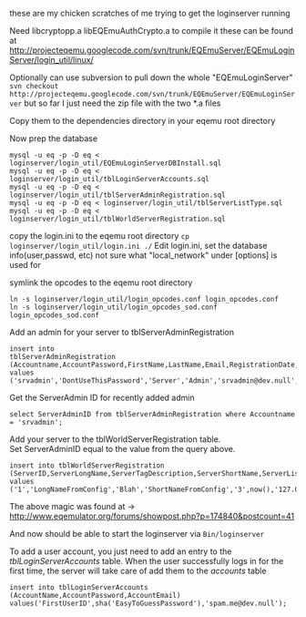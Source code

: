 these are my chicken scratches of me trying to get the loginserver running

Need libcryptopp.a  libEQEmuAuthCrypto.a to compile it
these can be found at
http://projecteqemu.googlecode.com/svn/trunk/EQEmuServer/EQEmuLoginServer/login_util/linux/

Optionally can use subversion to pull down the whole "EQEmuLoginServer"
`svn checkout http://projecteqemu.googlecode.com/svn/trunk/EQEmuServer/EQEmuLoginServer`
but so far I just need the zip file with the two *.a files

Copy them to the dependencies directory in your eqemu root directory

Now prep the database
~~~
mysql -u eq -p -D eq < loginserver/login_util/EQEmuLoginServerDBInstall.sql
mysql -u eq -p -D eq < loginserver/login_util/tblLoginServerAccounts.sql
mysql -u eq -p -D eq < loginserver/login_util/tblServerAdminRegistration.sql
mysql -u eq -p -D eq < loginserver/login_util/tblServerListType.sql
mysql -u eq -p -D eq < loginserver/login_util/tblWorldServerRegistration.sql
~~~

copy the login.ini to the eqemu root directory
`cp loginserver/login_util/login.ini ./`
Edit login.ini, set the database info(user,passwd, etc)
not sure what "local_network" under [options] is used for

symlink the opcodes to the eqemu root directory
~~~
ln -s loginserver/login_util/login_opcodes.conf login_opcodes.conf
ln -s loginserver/login_util/login_opcodes_sod.conf login_opcodes_sod.conf
~~~


Add an admin for your server to tblServerAdminRegistration
~~~
insert into 
tblServerAdminRegistration (Accountname,AccountPassword,FirstName,LastName,Email,RegistrationDate,RegistrationIPAddr)
values ('srvadmin','DontUseThisPassword','Server','Admin','srvadmin@dev.null',now(),'127.0.0.1');
~~~

Get the ServerAdmin ID for recently added admin
~~~
select ServerAdminID from tblServerAdminRegistration where Accountname = 'srvadmin';
~~~

Add your server to the tblWorldServerRegistration table.  
Set ServerAdminID equal to the value from the query above.
~~~
insert into tblWorldServerRegistration
(ServerID,ServerLongName,ServerTagDescription,ServerShortName,ServerListTypeID,ServerLastLoginDate,ServerLastIPAddr,ServerAdminID,Note,ServerTrusted)
values
('1','LongNameFromConfig','Blah','ShortNameFromConfig','3',now(),'127.0.0.1','1','','1');
~~~

The above magic was found at -> http://www.eqemulator.org/forums/showpost.php?p=174840&postcount=41

And now should be able to start the loginserver via `Bin/loginserver`

To add a user account, you just need to add an entry to the _tblLoginServerAccounts_ table.  When the user successfully logs in for the first time, the server will take care of add them to the _accounts_ table
~~~
insert into tblLoginServerAccounts 
(AccountName,AccountPassword,AccountEmail) 
values('FirstUserID',sha('EasyToGuessPassword'),'spam.me@dev.null');
~~~
